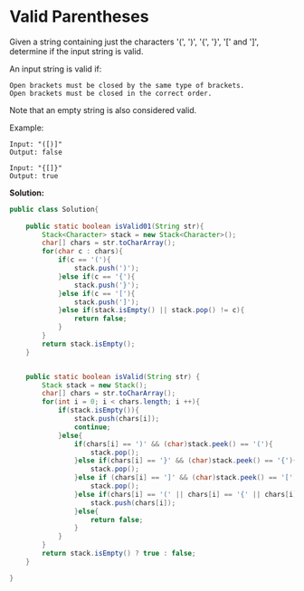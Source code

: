 #  Valid Parentheses


Given a string containing just the characters '(', ')', '{', '}', '[' and ']', determine if the input string is valid.

An input string is valid if:

    Open brackets must be closed by the same type of brackets.
    Open brackets must be closed in the correct order.

Note that an empty string is also considered valid.

Example:
```
Input: "([)]"
Output: false

Input: "{[]}"
Output: true
```

**Solution:**
```java
public class Solution{
    
    public static boolean isValid01(String str){
        Stack<Character> stack = new Stack<Character>();
        char[] chars = str.toCharArray();
        for(char c : chars){
            if(c == '('){
                stack.push(')');
            }else if(c == '{'){
                stack.push('}');
            }else if(c == '['){
                stack.push(']');
            }else if(stack.isEmpty() || stack.pop() != c){
                return false;
            }
        }
        return stack.isEmpty();
    }


    public static boolean isValid(String str) {
        Stack stack = new Stack();
        char[] chars = str.toCharArray();
        for(int i = 0; i < chars.length; i ++){
            if(stack.isEmpty()){
                stack.push(chars[i]);
                continue;
            }else{
                if(chars[i] == ')' && (char)stack.peek() == '('){
                    stack.pop();
                }else if(chars[i] == '}' && (char)stack.peek() == '{'){
                    stack.pop();
                }else if (chars[i] == ']' && (char)stack.peek() == '['){
                    stack.pop();
                }else if(chars[i] == '(' || chars[i] == '{' || chars[i] == '['){
                    stack.push(chars[i]);
                }else{
                    return false;
                }
            }
        }
        return stack.isEmpty() ? true : false;
    }

}
```